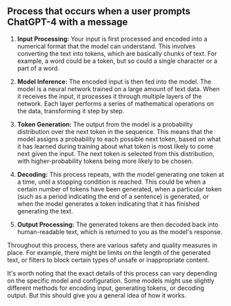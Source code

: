## Process that occurs when a user prompts ChatGPT-4 with a message

1. **Input Processing:** Your input is first processed and encoded into a numerical format that the model can understand. This involves converting the text into tokens, which are basically chunks of text. For example, a word could be a token, but so could a single character or a part of a word.

2. **Model Inference:** The encoded input is then fed into the model. The model is a neural network trained on a large amount of text data. When it receives the input, it processes it through multiple layers of the network. Each layer performs a series of mathematical operations on the data, transforming it step by step.

3. **Token Generation:** The output from the model is a probability distribution over the next token in the sequence. This means that the model assigns a probability to each possible next token, based on what it has learned during training about what token is most likely to come next given the input. The next token is selected from this distribution, with higher-probability tokens being more likely to be chosen.

4. **Decoding:** This process repeats, with the model generating one token at a time, until a stopping condition is reached. This could be when a certain number of tokens have been generated, when a particular token (such as a period indicating the end of a sentence) is generated, or when the model generates a token indicating that it has finished generating the text.

5. **Output Processing:** The generated tokens are then decoded back into human-readable text, which is returned to you as the model's response.

Throughout this process, there are various safety and quality measures in place. For example, there might be limits on the length of the generated text, or filters to block certain types of unsafe or inappropriate content.

It's worth noting that the exact details of this process can vary depending on the specific model and configuration. Some models might use slightly different methods for encoding input, generating tokens, or decoding output. But this should give you a general idea of how it works.